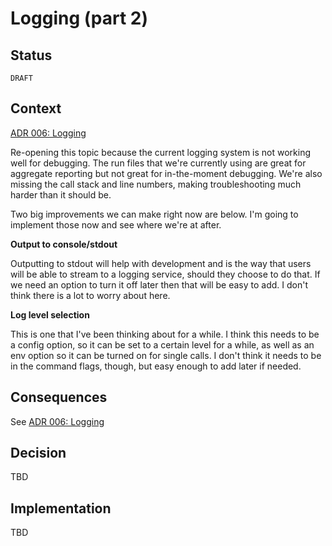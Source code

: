 # Logging (part 2)

## Status

`DRAFT`
## Context

[ADR 006: Logging](./006-logging.md)

Re-opening this topic because the current logging system is not working well for debugging. The run files that we're currently using are great for aggregate reporting but not great for in-the-moment debugging. We're also missing the call stack and line numbers, making troubleshooting much harder than it should be. 

Two big improvements we can make right now are below. I'm going to implement those now and see where we're at after.

**Output to console/stdout**

Outputting to stdout will help with development and is the way that users will be able to stream to a logging service, should they choose to do that. If we need an option to turn it off later then that will be easy to add. I don't think there is a lot to worry about here. 

**Log level selection**

This is one that I've been thinking about for a while. I think this needs to be a config option, so it can be set to a certain level for a while, as well as an env option so it can be turned on for single calls. I don't think it needs to be in the command flags, though, but easy enough to add later if needed. 

## Consequences

See [ADR 006: Logging](./006-logging.md)

## Decision

TBD

## Implementation

TBD